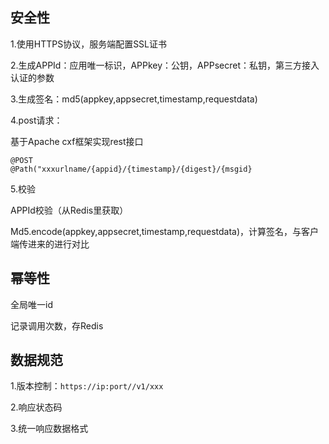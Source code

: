 

## 安全性

1.使用HTTPS协议，服务端配置SSL证书

2.生成APPId：应用唯一标识，APPkey：公钥，APPsecret：私钥，第三方接入认证的参数

3.生成签名：md5(appkey,appsecret,timestamp,requestdata)

4.post请求：

基于Apache cxf框架实现rest接口

```
@POST
@Path("xxxurlname/{appid}/{timestamp}/{digest}/{msgid}
```

5.校验

APPId校验（从Redis里获取）

Md5.encode(appkey,appsecret,timestamp,requestdata)，计算签名，与客户端传进来的进行对比

## 幂等性

全局唯一id

记录调用次数，存Redis

## 数据规范

1.版本控制：`https://ip:port//v1/xxx`

2.响应状态码

3.统一响应数据格式